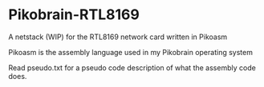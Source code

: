 # Pikobrain-RTL8169
A netstack (WIP) for the RTL8169 network card written in Pikoasm

Pikoasm is the assembly language used in my Pikobrain operating system

Read pseudo.txt for a pseudo code description of what the assembly code does.

